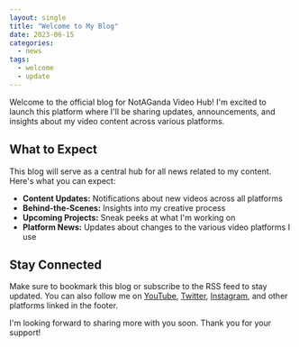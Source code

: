 ```yaml
---
layout: single
title: "Welcome to My Blog"
date: 2023-06-15
categories: 
  - news
tags:
  - welcome
  - update
---
```


Welcome to the official blog for NotAGanda Video Hub! I'm excited to launch this platform where I'll be sharing updates, announcements, and insights about my video content across various platforms.

## What to Expect

This blog will serve as a central hub for all news related to my content. Here's what you can expect:

- **Content Updates:** Notifications about new videos across all platforms
- **Behind-the-Scenes:** Insights into my creative process
- **Upcoming Projects:** Sneak peeks at what I'm working on
- **Platform News:** Updates about changes to the various video platforms I use

## Stay Connected

Make sure to bookmark this blog or subscribe to the RSS feed to stay updated. You can also follow me on [YouTube](https://www.youtube.com/yourchannel), [Twitter](https://twitter.com/yourusername), [Instagram](https://instagram.com/yourusername), and other platforms linked in the footer.

I'm looking forward to sharing more with you soon. Thank you for your support! 